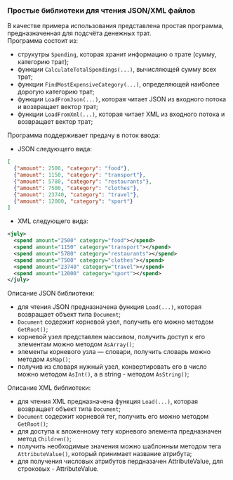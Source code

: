 ### Простые библиотеки для чтения JSON/XML файлов
В качестве примера использования представлена простая программа, предназначенная для подсчёта денежных трат. <br />
Программа состоит из:
* струкутры `Spending`, которая хранит информацию о трате (сумму, категорию трат); 
* функции `CalculateTotalSpendings(...)`, вычисляющей сумму всех трат;
* функции `FindMostExpensiveCategory(...)`, определяющей наиболее дорогую категорию трат;
* функции `LoadFromJson(...)`, которая читает JSON из входного потока и возвращает вектор трат;
* функции `LoadFromXml(...)`, которая читает XML из входного потока и возвращает вектор трат;

Программа поддерживает предачу в поток ввода:
- JSON следующего вида:
```json
[
  {"amount": 2500, "category": "food"},
  {"amount": 1150, "category": "transport"},
  {"amount": 5780, "category": "restaurants"},
  {"amount": 7500, "category": "clothes"},
  {"amount": 23740, "category": "travel"},
  {"amount": 12000, "category": "sport"}
]
```
- XML следующего вида:
```xml
<july>
  <spend amount="2500" category="food"></spend>
  <spend amount="1150" category="transport"></spend>
  <spend amount="5780" category="restaurants"></spend>
  <spend amount="7500" category="clothes"></spend>
  <spend amount="23740" category="travel"></spend>
  <spend amount="12000" category="sport"></spend>
</july>
```
Описание JSON библиотеки:
* для чтения JSON предназначена функция `Load(...)`, которая возвращает объект типа `Document`;
* `Document` содержит корневой узел, получить его можно методом `GetRoot()`;
* корневой узел представлен массивом, получить доступ к его элементам можно методом `AsArray()`;
* элементы корневого узла — словари, получить словарь можно методом `AsMap()`;
* получив из словаря нужный узел, конвертировать его в число можно методом `AsInt()`, а в string - методом `AsString()`;
  
Описание XML библиотеки:
* для чтения XML предназначена функция `Load(...)`, которая возвращает объект типа `Document`;
* `Document` содержит корневой тег, получить его можно методом `GetRoot()`;
* для доступа к вложенному тегу корневого элемента предназначен метод `Children()`;
* получить необходимые значения можно шаблонным методом тега `AttributeValue()`, который принимает название атрибута;
* для получения числовых атрибутов пердназачен AttributeValue<int>, для строковых - AttributeValue<string>.
